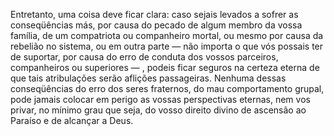 ﻿Entretanto, uma coisa deve ficar clara: caso sejais levados a sofrer as conseqüências más, por causa do pecado de algum membro da vossa família, de um compatriota ou companheiro mortal, ou mesmo por causa da rebelião no sistema, ou em outra parte — não importa o que vós possais ter de suportar, por causa do erro de conduta dos vossos parceiros, companheiros ou superiores — , podeis ficar seguros na certeza eterna de que tais atribulações serão aflições passageiras. Nenhuma dessas conseqüências do erro dos seres fraternos, do mau comportamento grupal, pode jamais colocar em perigo as vossas perspectivas eternas, nem vos privar, no mínimo grau que seja, do vosso direito divino de ascensão ao Paraíso e de alcançar a Deus.